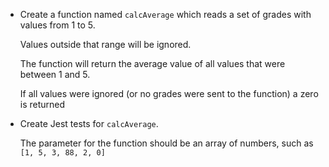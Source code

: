 <ul>
<li>
<p>Create a function named <code>calcAverage</code> which reads a set of grades with values from 1 to 5.</p>
<p>Values outside that range will be ignored.</p>
<p>The function will return the average value of all values that were between 1 and 5.</p>
<p>If all values were ignored (or no grades were sent to the function) a zero is returned</p></li>
<li>
<p>Create Jest tests for <code>calcAverage</code>.</p>
<p>The parameter for the function should be an array of numbers, such as <code>[1, 5, 3, 88, 2, 0]</code></p>
</li>
</ul>
